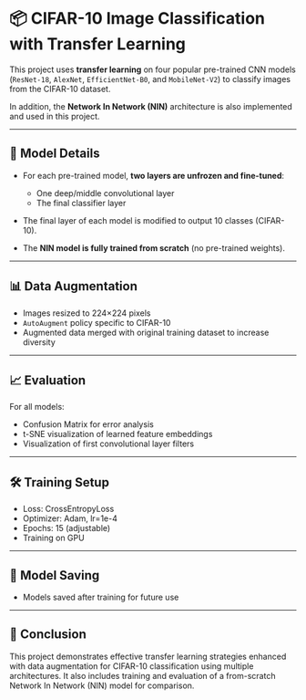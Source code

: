 
# 📦 CIFAR-10 Image Classification with Transfer Learning

This project uses **transfer learning** on four popular pre-trained CNN models (`ResNet-18`, `AlexNet`, `EfficientNet-B0`, and `MobileNet-V2`) to classify images from the CIFAR-10 dataset.

In addition, the **Network In Network (NIN)** architecture is also implemented and used in this project.

---

## 🚀 Model Details

- For each pre-trained model, **two layers are unfrozen and fine-tuned**:
  - One deep/middle convolutional layer
  - The final classifier layer

- The final layer of each model is modified to output 10 classes (CIFAR-10).

- The **NIN model is fully trained from scratch** (no pre-trained weights).

---

## 📊 Data Augmentation

- Images resized to 224×224 pixels
- `AutoAugment` policy specific to CIFAR-10
- Augmented data merged with original training dataset to increase diversity

---

## 📈 Evaluation

For all models:

- Confusion Matrix for error analysis
- t-SNE visualization of learned feature embeddings
- Visualization of first convolutional layer filters

---

## 🛠 Training Setup

- Loss: CrossEntropyLoss
- Optimizer: Adam, lr=1e-4
- Epochs: 15 (adjustable)
- Training on GPU

---

## 💾 Model Saving

- Models saved after training for future use

---

## 🎯 Conclusion

This project demonstrates effective transfer learning strategies enhanced with data augmentation for CIFAR-10 classification using multiple architectures. It also includes training and evaluation of a from-scratch Network In Network (NIN) model for comparison.

